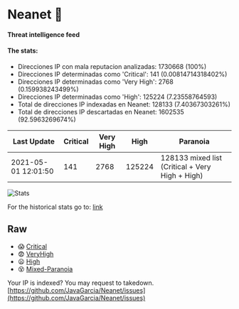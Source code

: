 # Neanet :hocho:
#### Threat intelligence feed
#### The stats:

- Direcciones IP con mala reputacion analizadas: 1730668 (100%)
- Direcciones IP determinadas como 'Critical':  141 (0.00814714318402%)
- Direcciones IP determinadas como 'Very High':  2768 (0.159938243499%)
- Direcciones IP determinadas como 'High':  125224 (7.23558764593)
- Total de direcciones IP indexadas en Neanet:  128133 (7.40367303261%)
- Total de direcciones IP descartadas en Neanet:  1602535 (92.5963269674%)

| Last Update | Critical | Very High | High | Paranoia |
| --- | --- | --- | --- | --- |
| 2021-05-01 12:01:50 | 141 | 2768 | 125224 | 128133 mixed list (Critical + Very High + High)|

![Stats](https://docs.google.com/spreadsheets/d/e/2PACX-1vSnaNMIXVabIpDJjufMlzH7poXnshF3mgd8Is1g9ytUEzVsP5my4Trn8f-xkoLLQ38xpL3HtmUexLo6/pubchart?oid=501124687&format=image)

For the historical stats go to: [link](/stats.csv)
## Raw
- :scream: [Critical](https://raw.githubusercontent.com/JavaGarcia/Neanet/master/blacklists/neanet_critical.txt)
- :fearful: [VeryHigh](https://raw.githubusercontent.com/JavaGarcia/Neanet/master/blacklists/neanet_veryHigh.txtt)
- :frowning: [High](https://raw.githubusercontent.com/JavaGarcia/Neanet/master/blacklists/neanet_high.txt)
- :dizzy_face: [Mixed-Paranoia](https://raw.githubusercontent.com/JavaGarcia/Neanet/master/blacklists/neanet_all.txt)


Your IP is indexed? You may request to takedown. [https://github.com/JavaGarcia/Neanet/issues](https://github.com/JavaGarcia/Neanet/issues)


































































































































































































































































































































































































































































































































































































































































































































































































































































































































































































































































































































































































































































































































































































































































































































































































































































































































































































































































































































































































































































































































































































































































































































































































































































































































































































































































































































































































































































































































































































































































































































































































































































































































































































































































































































































































































































































































































































































































































































































































































































































































































































































































































































































































































































































































































































































































































































































































































































































































































































































































































































































































































































































































































































































































































































































































































































































































































































































































































































































































































































































































































































































